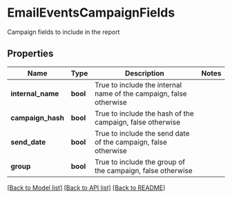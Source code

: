# EmailEventsCampaignFields

Campaign fields to include in the report
## Properties
Name | Type | Description | Notes
------------ | ------------- | ------------- | -------------
**internal_name** | **bool** | True to include the internal name of the campaign, false otherwise | 
**campaign_hash** | **bool** | True to include the hash of the campaign, false otherwise | 
**send_date** | **bool** | True to include the send date of the campaign, false otherwise | 
**group** | **bool** | True to include the group of the campaign, false otherwise | 

[[Back to Model list]](../README.md#documentation-for-models) [[Back to API list]](../README.md#documentation-for-api-endpoints) [[Back to README]](../README.md)


